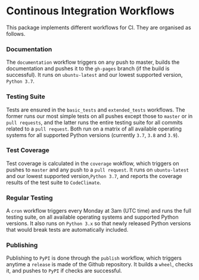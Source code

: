 # Continous Integration Workflows

This package implements different workflows for CI.
They are organised as follows.

### Documentation

The `documentation` workflow triggers on any push to master, builds the documentation and pushes it to the `gh-pages` branch (if the build is successful).
It runs on `ubuntu-latest` and our lowest supported version, `Python 3.7`.

### Testing Suite

Tests are ensured in the `basic_tests` and `extended_tests` workflows.
The former runs our most simple tests on all pushes except those to `master` or in `pull requests`, and the latter runs the entire testing suite for all commits related to a `pull request`.
Both run on a matrix of all available operating systems for all supported Python versions (currently `3.7`, `3.8` and `3.9`).

### Test Coverage

Test coverage is calculated in the `coverage` wokflow, which triggers on pushes to `master` and any push to a `pull request`.
It runs on `ubuntu-latest` and our lowest supported version,`Python 3.7`, and reports the coverage results of the test suite to `CodeClimate`.

### Regular Testing

A `cron` workflow triggers every Monday at 3am (UTC time) and runs the full testing suite, on all available operating systems and supported Python versions.
It also runs on `Python 3.x` so that newly released Python versions that would break tests are automatically included.

### Publishing

Publishing to `PyPI` is done through the `publish` workflow, which triggers anytime a `release` is made of the Github repository.
It builds a `wheel`, checks it, and pushes to `PyPI` if checks are successful.
